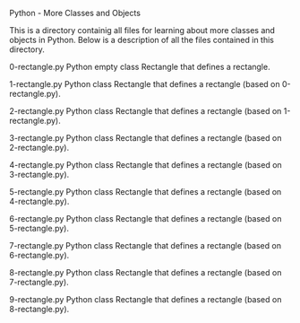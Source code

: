 Python - More Classes and Objects

This is a directory containig all files for learning about more classes and objects in Python. Below is a description of all the files contained in this directory.

0-rectangle.py
Python empty class Rectangle that defines a rectangle.

1-rectangle.py
Python class Rectangle that defines a rectangle (based on 0-rectangle.py).

2-rectangle.py
Python class Rectangle that defines a rectangle (based on 1-rectangle.py).

3-rectangle.py
Python class Rectangle that defines a rectangle (based on 2-rectangle.py).

4-rectangle.py
Python class Rectangle that defines a rectangle (based on 3-rectangle.py).

5-rectangle.py
Python class Rectangle that defines a rectangle (based on 4-rectangle.py).

6-rectangle.py
Python class Rectangle that defines a rectangle (based on 5-rectangle.py).

7-rectangle.py
Python class Rectangle that defines a rectangle (based on 6-rectangle.py).

8-rectangle.py
Python class Rectangle that defines a rectangle (based on 7-rectangle.py).

9-rectangle.py
Python class Rectangle that defines a rectangle (based on 8-rectangle.py).
